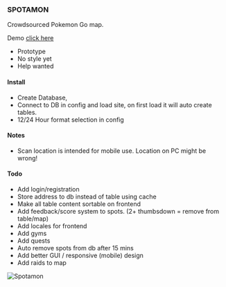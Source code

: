 ### SPOTAMON

Crowdsourced Pokemon Go map.

Demo <a href="http://www.spotamon.com">click here</a>

- Prototype
- No style yet
- Help wanted


#### Install
- Create Database,
- Connect to DB in config and load site, on first load it will auto create tables. 
- 12/24 Hour format selection in config


#### Notes
- Scan location is intended for mobile use. Location on PC might be wrong!


#### Todo
- Add login/registration
- Store address to db instead of table using cache
- Make all table content sortable on frontend
- Add feedback/score system to spots. (2+ thumbsdown = remove from table/map)
- Add locales for frontend
- Add gyms
- Add quests
- Auto remove spots from db after 15 mins
- Add better GUI / responsive (mobile) design
- Add raids to map


![Spotamon](https://github.com/darkelement1987/spotamon/raw/main/spotamon.png)
